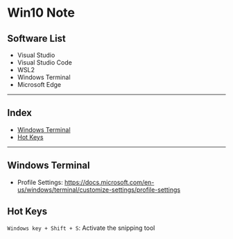 # Win10 Note

## Software List
* Visual Studio
* Visual Studio Code
* WSL2
* Windows Terminal
* Microsoft Edge

***

## Index
* [Windows Terminal](#windows-terminal)
* [Hot Keys](#hot-keys)

***

## Windows Terminal
* Profile Settings: https://docs.microsoft.com/en-us/windows/terminal/customize-settings/profile-settings

## Hot Keys
`Windows key + Shift + S`: Activate the snipping tool